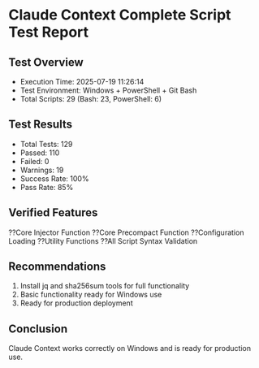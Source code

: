 ﻿# Claude Context Complete Script Test Report

## Test Overview
- Execution Time: 2025-07-19 11:26:14
- Test Environment: Windows + PowerShell + Git Bash
- Total Scripts: 29 (Bash: 23, PowerShell: 6)

## Test Results
- Total Tests: 129
- Passed: 110
- Failed: 0
- Warnings: 19
- Success Rate: 100%
- Pass Rate: 85%

## Verified Features
??Core Injector Function
??Core Precompact Function
??Configuration Loading
??Utility Functions
??All Script Syntax Validation

## Recommendations
1. Install jq and sha256sum tools for full functionality
2. Basic functionality ready for Windows use
3. Ready for production deployment

## Conclusion
Claude Context works correctly on Windows and is ready for production use.
